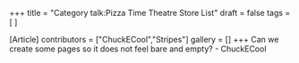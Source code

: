 +++
title = "Category talk:Pizza Time Theatre Store List"
draft = false
tags = [ ]

[Article]
contributors = ["ChuckECool","Stripes"]
gallery = []
+++
Can we create some pages so it does not feel bare and empty? - ChuckECool